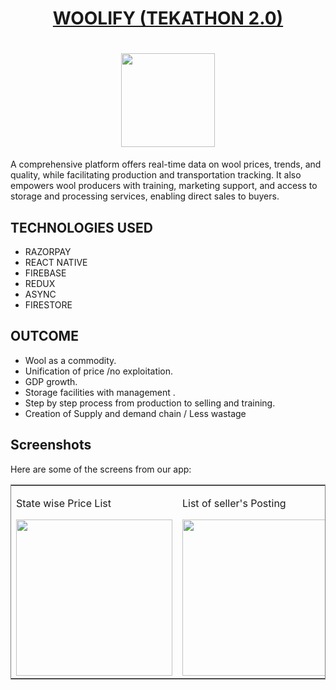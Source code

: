 <h1 align="center">
<a href="https://github.com/vikasphulariya/Woolify/releases/tag/Main">WOOLIFY (TEKATHON 2.0)</a>
</h1>
<h1 align = "center">
<img src="https://github.com/vikasphulariya/Woolify/assets/104715428/f64ba39f-f164-4ef6-a08b-2d9e44d81f98" width=150/>
</h1>
A comprehensive platform offers real-time data on wool prices, trends, and quality, while facilitating production and transportation tracking. It also empowers wool producers with training, marketing support, and access to storage and processing services, enabling direct sales to buyers.

## TECHNOLOGIES USED

- RAZORPAY
- REACT NATIVE
- FIREBASE
- REDUX
- ASYNC
- FIRESTORE

## OUTCOME

- Wool as a commodity. 
- Unification of price /no exploitation.
- GDP growth.
- Storage facilities with management .
- Step by step process from production to selling and training.
- Creation of Supply and demand chain / Less wastage 

<!-- ## Setup your App
## Step 1: Start the Server

To start the App, run the following command from the terminal of  _root directory_ of your React Native project:

```bash
# using npm

npm start

# OR using Yarn
yarn start
```

## Step 2: Start your Application

Open a _new_ terminal from the _root_ of your React Native project. 
Run the following command to start your _Android_ or _iOS_ app:

### For Android

```bash
# using npm
npm run android

# OR using Yarn
yarn android
```

### For iOS

```bash
# using npm
npm run ios

# OR using Yarn
yarn ios
```

The app should be ready to run on your  _Android Emulator_ or _iOS Simulator_ .  -->
## Screenshots
Here are some of the screens from our app:
<div align="center">
<table frame="box">
  <tr>
    <td>
    <p>State wise Price List</p>
    <img src="https://github.com/vikasphulariya/Woolify/assets/104715428/c19d0060-3b1a-4b1e-8d0e-501b5e447107" width="250" />
    </td>
    <td>
    <p>List of seller's Posting</p>
    <img src="https://github.com/vikasphulariya/Woolify/assets/104715428/69c0845d-411c-44b6-8394-d7a1f9c483db" width="250" />
    </td>
    <td>
    <p>Details of a wool listed by seller</p>
    <img src="https://github.com/vikasphulariya/Woolify/assets/104715428/a88ee840-e29a-46f4-a7e7-2724b454ca9b" width="250" />
    </td>
    <td>
    <p>Order History</p>
    <img src="https://github.com/vikasphulariya/Woolify/assets/104715428/a5073dec-dfbf-42f9-b099-4d8ffbb5958f" width="250" />
    </td>
  </tr>
</table>
</div>
